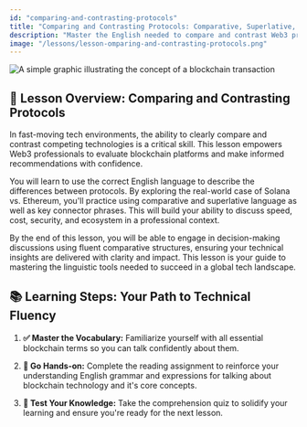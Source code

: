 ```yaml
---
id: "comparing-and-contrasting-protocols"
title: "Comparing and Contrasting Protocols: Comparative, Superlative, and Connectors"
description: "Master the English needed to compare and contrast Web3 protocols like Solana and Ethereum. Learn to use comparative and superlative language to make confident recommendations in professional settings."
image: "/lessons/lesson-omparing-and-contrasting-protocols.png"
---
```


![A simple graphic illustrating the concept of a blockchain transaction](/lessons/lesson-omparing-and-contrasting-protocols.png)

## 🧭 Lesson Overview: Comparing and Contrasting Protocols

In fast-moving tech environments, the ability to clearly compare and contrast competing technologies is a critical skill. This lesson empowers Web3 professionals to evaluate blockchain platforms and make informed recommendations with confidence.

You will learn to use the correct English language to describe the differences between protocols. By exploring the real-world case of Solana vs. Ethereum, you'll practice using comparative and superlative language as well as key connector phrases.  This will build your ability to discuss speed, cost, security, and ecosystem in a professional context.

By the end of this lesson, you will be able to engage in decision-making discussions using fluent comparative structures, ensuring your technical insights are delivered with clarity and impact. This lesson is your guide to mastering the linguistic tools needed to succeed in a global tech landscape.

## 📚 Learning Steps: Your Path to Technical Fluency

1. **✅ Master the Vocabulary:** Familiarize yourself with all essential blockchain terms so you can talk confidently about them.

2. **📖 Go Hands-on:** Complete the reading assignment to reinforce your understanding English grammar and expressions for talking about blockchain technology and it's core concepts. 

3. **📝 Test Your Knowledge:** Take the comprehension quiz to solidify your learning and ensure you're ready for the next lesson.


